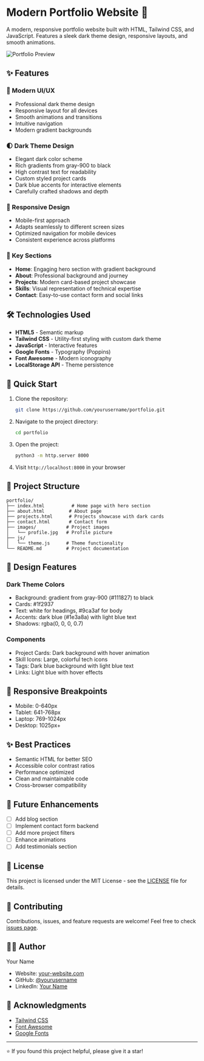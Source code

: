 # Modern Portfolio Website 🚀

A modern, responsive portfolio website built with HTML, Tailwind CSS, and JavaScript. Features a sleek dark theme design, responsive layouts, and smooth animations.

![Portfolio Preview](https://via.placeholder.com/800x400?text=Portfolio+Preview)

## ✨ Features

### 🎯 Modern UI/UX
- Professional dark theme design
- Responsive layout for all devices
- Smooth animations and transitions
- Intuitive navigation
- Modern gradient backgrounds

### 🌓 Dark Theme Design
- Elegant dark color scheme
- Rich gradients from gray-900 to black
- High contrast text for readability
- Custom styled project cards
- Dark blue accents for interactive elements
- Carefully crafted shadows and depth

### 📱 Responsive Design
- Mobile-first approach
- Adapts seamlessly to different screen sizes
- Optimized navigation for mobile devices
- Consistent experience across platforms

### 🎨 Key Sections
- **Home**: Engaging hero section with gradient background
- **About**: Professional background and journey
- **Projects**: Modern card-based project showcase
- **Skills**: Visual representation of technical expertise
- **Contact**: Easy-to-use contact form and social links

## 🛠️ Technologies Used

- **HTML5** - Semantic markup
- **Tailwind CSS** - Utility-first styling with custom dark theme
- **JavaScript** - Interactive features
- **Google Fonts** - Typography (Poppins)
- **Font Awesome** - Modern iconography
- **LocalStorage API** - Theme persistence

## 🚀 Quick Start

1. Clone the repository:
   ```bash
   git clone https://github.com/yourusername/portfolio.git
   ```

2. Navigate to the project directory:
   ```bash
   cd portfolio
   ```

3. Open the project:
   ```bash
   python3 -m http.server 8000
   ```

4. Visit `http://localhost:8000` in your browser

## 📂 Project Structure

```
portfolio/
├── index.html          # Home page with hero section
├── about.html         # About page
├── projects.html      # Projects showcase with dark cards
├── contact.html       # Contact form
├── images/           # Project images
│   └── profile.jpg   # Profile picture
├── js/
│   └── theme.js      # Theme functionality
└── README.md         # Project documentation
```

## 🎨 Design Features

### Dark Theme Colors
- Background: gradient from gray-900 (#111827) to black
- Cards: #1f2937
- Text: white for headings, #9ca3af for body
- Accents: dark blue (#1e3a8a) with light blue text
- Shadows: rgba(0, 0, 0, 0.7)

### Components
- Project Cards: Dark background with hover animation
- Skill Icons: Large, colorful tech icons
- Tags: Dark blue background with light blue text
- Links: Light blue with hover effects

## 📱 Responsive Breakpoints

- Mobile: 0-640px
- Tablet: 641-768px
- Laptop: 769-1024px
- Desktop: 1025px+

## ✨ Best Practices

- Semantic HTML for better SEO
- Accessible color contrast ratios
- Performance optimized
- Clean and maintainable code
- Cross-browser compatibility

## 🌟 Future Enhancements

- [ ] Add blog section
- [ ] Implement contact form backend
- [ ] Add more project filters
- [ ] Enhance animations
- [ ] Add testimonials section

## 📄 License

This project is licensed under the MIT License - see the [LICENSE](LICENSE) file for details.

## 🤝 Contributing

Contributions, issues, and feature requests are welcome! Feel free to check [issues page](https://github.com/yourusername/portfolio/issues).

## 👨‍💻 Author

Your Name
- Website: [your-website.com](https://your-website.com)
- GitHub: [@yourusername](https://github.com/yourusername)
- LinkedIn: [Your Name](https://linkedin.com/in/yourprofile)

## 🙏 Acknowledgments

- [Tailwind CSS](https://tailwindcss.com)
- [Font Awesome](https://fontawesome.com)
- [Google Fonts](https://fonts.google.com)

---
⭐️ If you found this project helpful, please give it a star!